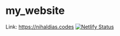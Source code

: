 # my_website
 Link: https://nihaldias.codes
 [![Netlify Status](https://api.netlify.com/api/v1/badges/52b211de-617e-4d46-8d65-b890ce84d9f5/deploy-status)](https://app.netlify.com/sites/diasnihal/deploys)
